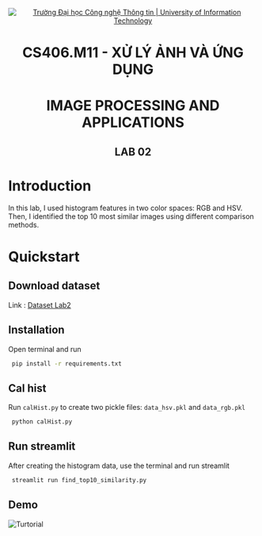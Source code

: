 <!-- Banner -->
<p align="center">
  <a href="https://www.uit.edu.vn/" title="Trường Đại học Công nghệ Thông tin" style="border: none;">
    <img src="https://i.imgur.com/WmMnSRt.png" alt="Trường Đại học Công nghệ Thông tin | University of Information Technology">
  </a>
</p>

<!-- Title -->
<h1 align="center"><b>CS406.M11 - XỬ LÝ ẢNH VÀ ỨNG DỤNG</b></h1>
<h1 align="center"><b>IMAGE PROCESSING AND APPLICATIONS</b></h1>
<h2 align="center"><b>LAB 02</b></h2>

# Introduction
In this lab, I used histogram features in two color spaces: RGB and HSV. Then, I identified the top 10 most similar images using different comparison methods.
# Quickstart
## Download dataset
Link : <a href="https://drive.google.com/file/d/1F6sPtl0H-Sh7XPrAojDKcz_rBoUl_fgu/view?usp=sharing">Dataset Lab2</a>
## Installation
Open terminal and run
```bash
 pip install -r requirements.txt
```
## Cal hist
Run `calHist.py` to create two pickle files: `data_hsv.pkl` and `data_rgb.pkl`
```bash
 python calHist.py
```
## Run streamlit
After creating the histogram data, use the terminal and run streamlit
```bash
 streamlit run find_top10_similarity.py
```
## Demo
<img src="https://raw.githubusercontent.com/snnasnguyen/CS406.P11/refs/heads/master/22520189_Lab_02/turtorial.gif" alt="Turtorial"></img>

